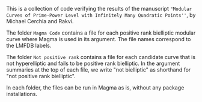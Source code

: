 This is a collection of code verifying the results of the manuscript ``"Modular Curves of Prime-Power Level with Infinitely Many Quadratic Points''``, by Michael Cerchia and Rakvi.

The folder ``Magma Code`` contains a file for each positive rank bielliptic modular curve where Magma is used in its argument. The file names correspond to the LMFDB labels. 

The folder ``Not positive rank`` contains a file for each candidate curve that is not hyperelliptic and fails to be positive rank bielliptic. In the argument summaries at the top of each file, we write "not bielliptic" as shorthand for "not positive rank bielliptic". 

In each folder, the files can be run in Magma as is, without any package installations. 

